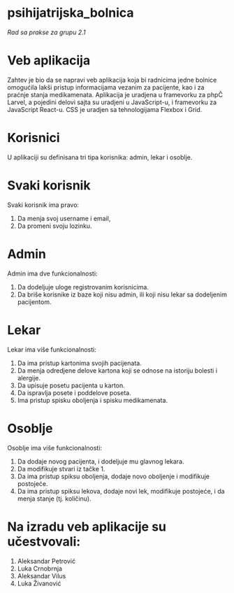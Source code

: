# psihijatrijska_bolnica

 *Rad sa prakse za grupu 2.1*

 # Veb aplikacija

 Zahtev je bio da se napravi veb aplikacija koja bi radnicima jedne bolnice omogućila lakši pristup informacijama vezanim za pacijente, kao i za praćnje stanja medikamenata. 
 Aplikacija je uradjena u framevorku za phpČ Larvel, a pojedini delovi sajta su uradjeni u JavaScript-u, i framevorku za JavaScript React-u. CSS je uradjen sa tehnologijama
 Flexbox i Grid. 

 # Korisnici

U aplikaciji su definisana tri tipa korisnika: admin, lekar i osoblje. 

# Svaki korisnik

Svaki korisnik ima pravo:
1. Da menja svoj username i email,
2. Da promeni svoju lozinku.

# Admin

Admin ima dve funkcionalnosti:

1. Da dodeljuje uloge registrovanim korisnicima.
2. Da briše korisnike iz baze koji nisu admin, ili koji nisu lekar sa dodeljenim pacijentom.

# Lekar

Lekar ima više funkcionalnosti:

1. Da ima pristup kartonima svojih pacijenata.
2. Da menja odredjene delove kartona koji se odnose na istoriju bolesti i alergije.
3. Da upisuje posetu pacijenta u karton.
4. Da ispravlja posete i poddelove poseta.
5. Ima pristup spisku oboljenja i spisku medikamenata. 

# Osoblje

Osoblje ima više funkcionalnosti:

1. Da dodaje novog pacijenta, i dodeljuje mu glavnog lekara.
2. Da modifikuje stvari iz tačke 1. 
3. Da ima pristup spiksu oboljenja, dodaje novo oboljenje i modifikuje postojeće. 
4. Da ima pristup spiksu lekova, dodaje novi lek, modifikuje postojeće, i da menja stanje (tj. količinu).

# Na izradu veb aplikacije su učestvovali:

1. Aleksandar Petrović
2. Luka Crnobrnja
3. Aleksandar Vilus
4. Luka Živanović





